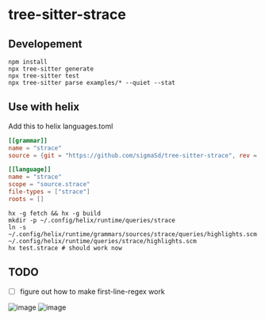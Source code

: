 # tree-sitter-strace

## Developement

```
npm install
npx tree-sitter generate
npx tree-sitter test
npx tree-sitter parse examples/* --quiet --stat
```

## Use with helix

Add this to helix languages.toml
```toml
[[grammar]]
name = "strace"
source = {git = "https://github.com/sigmaSd/tree-sitter-strace", rev = "cc7a880055836cc06846813bd5e1c55564024617"} # use latest commit

[[language]]
name = "strace"
scope = "source.strace"
file-types = ["strace"]
roots = []
```
```
hx -g fetch && hx -g build
mkdir -p ~/.config/helix/runtime/queries/strace
ln -s ~/.config/helix/runtime/grammars/sources/strace/queries/highlights.scm  ~/.config/helix/runtime/queries/strace/highlights.scm
hx test.strace # should work now
```

## TODO

- [ ] figure out how to make first-line-regex work


![image](https://github.com/sigmaSd/tree-sitter-strace/assets/22427111/de5a97b5-ad96-4057-9801-8db24a242d9d)
![image](https://github.com/sigmaSd/tree-sitter-strace/assets/22427111/eb2ddb87-e1ba-43f0-8273-204a834d2870)


